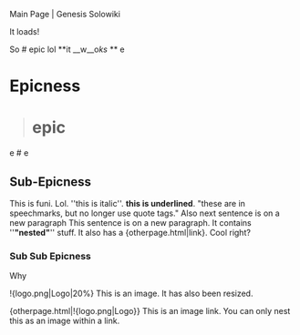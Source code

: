 Main Page | Genesis Solowiki

It loads!

So # epic lol **it __w__o*ks* ** e

# Epicness

> # epic

e # e

## Sub-Epicness

This is funi. Lol. ''this is italic''. __this is underlined__. "these are in speechmarks, but no longer use quote tags." Also next sentence is on a new paragraph
This sentence is on a new paragraph. It contains ''__**"nested"**__'' stuff. It also has a {otherpage.html|link}. Cool right?

### Sub Sub Epicness

Why

!{logo.png|Logo|20%} This is an image. It has also been resized.

{otherpage.html|!{logo.png|Logo}} This is an image link. You can only nest this as an image within a link.